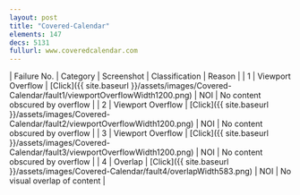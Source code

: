 ```yaml
---
layout: post
title: "Covered-Calendar"
elements: 147
decs: 5131
fullurl: www.coveredcalendar.com
---
```

| Failure No. | Category | Screenshot | Classification | Reason | 
| 1 | Viewport Overflow | [Click]({{ site.baseurl }}/assets/images/Covered-Calendar/fault1/viewportOverflowWidth1200.png) | NOI | No content obscured by overflow |
| 2 | Viewport Overflow | [Click]({{ site.baseurl }}/assets/images/Covered-Calendar/fault2/viewportOverflowWidth1200.png) | NOI | No content obscured by overflow |
| 3 | Viewport Overflow | [Click]({{ site.baseurl }}/assets/images/Covered-Calendar/fault3/viewportOverflowWidth1200.png) | NOI | No content obscured by overflow |
| 4 | Overlap | [Click]({{ site.baseurl }}/assets/images/Covered-Calendar/fault4/overlapWidth583.png) | NOI | No visual overlap of content |
